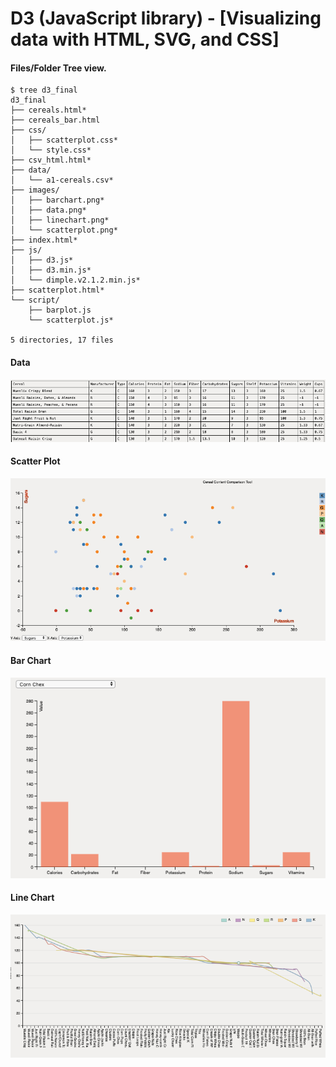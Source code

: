 # D3 (JavaScript library) - [Visualizing data with HTML, SVG, and CSS]

#### Files/Folder Tree view.
```
$ tree d3_final
d3_final
├── cereals.html*
├── cereals_bar.html
├── css/
│   ├── scatterplot.css*
│   └── style.css*
├── csv_html.html*
├── data/
│   └── a1-cereals.csv*
├── images/
│   ├── barchart.png*
│   ├── data.png*
│   ├── linechart.png*
│   └── scatterplot.png*
├── index.html*
├── js/
│   ├── d3.js*
│   ├── d3.min.js*
│   └── dimple.v2.1.2.min.js*
├── scatterplot.html*
└── script/
    ├── barplot.js
    └── scatterplot.js*

5 directories, 17 files
```

#### Data
![Data](images/data.png)

#### Scatter Plot
![Scatter Plot](images/scatterplot.png)


#### Bar Chart
![Bar Chart](images/barchart.png)

#### Line Chart
![Line Chart](images/linechart.png)
